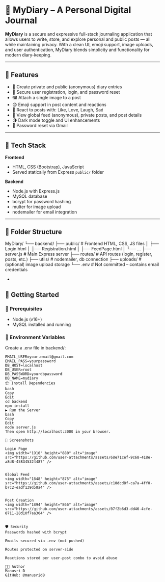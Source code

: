 # 📔 MyDiary – A Personal Digital Journal

**MyDiary** is a secure and expressive full-stack journaling application that allows users to write, store, and explore personal and public posts — all while maintaining privacy. With a clean UI, emoji support, image uploads, and user authentication, MyDiary blends simplicity and functionality for modern diary-keeping.

---

## 🌟 Features

- 📝 Create private and public (anonymous) diary entries  
- 🔐 Secure user registration, login, and password reset  
- 🖼️ Attach a single image to a post  
- 😊 Emoji support in post content and reactions  
- 💬 React to posts with: Like, Love, Laugh, Sad  
- 🧭 View global feed (anonymous), private posts, and post details  
- 🌗 Dark mode toggle and UI enhancements  
- 📧 Password reset via Gmail  

---

## 🧰 Tech Stack

**Frontend**  
- HTML, CSS (Bootstrap), JavaScript  
- Served statically from Express `public/` folder

**Backend**  
- Node.js with Express.js  
- MySQL database  
- bcrypt for password hashing  
- multer for image upload  
- nodemailer for email integration

---

## 📁 Folder Structure



MyDiary/
└── backend/
├── public/ # Frontend HTML, CSS, JS files
│ ├── Login.html
│ ├── Registration.html
│ ├── FeedPage.html
│ └── ...
├── server.js # Main Express server
├── routes/ # API routes (login, register, posts, etc.)
├── utils/ # nodemailer, db connection
├── uploads/ # (optional) image upload storage
└── .env # Not committed – contains email credentials



-

## 🚀 Getting Started

### 🔧 Prerequisites

- Node.js (v16+)
- MySQL installed and running

### 🔐 Environment Variables

Create a .env file in backend/:

```env
EMAIL_USER=your.email@gmail.com
EMAIL_PASS=yourpassword
DB_HOST=localhost
DB_USER=root
DB_PASSWORD=yourdbpassword
DB_NAME=mydiary
📦 Install Dependencies
bash
Copy
Edit
cd backend
npm install
▶ Run the Server
bash
Copy
Edit
node server.js
Then open http://localhost:3000 in your browser.

📸 Screenshots

Login Page
<img width="1910" height="880" alt="image" src="https://github.com/user-attachments/assets/68e71cef-9c68-418e-a8d8-458345324487" />


Global Feed
<img width="1848" height="875" alt="image" src="https://github.com/user-attachments/assets/c10dcd8f-ca7a-4ff0-b7c2-eadf139d50a4" />


Post Creation
<img width="1894" height="866" alt="image" src="https://github.com/user-attachments/assets/07f2b6d3-dd46-4cfe-8711-28d10f7aa304" />


🛡️ Security
Passwords hashed with bcrypt

Emails secured via .env (not pushed)

Routes protected on server-side

Reactions stored per user-post combo to avoid abuse

🧑‍💻 Author
Manusri D
GitHub: @manusrid8
 
 

